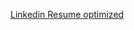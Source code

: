 [Linkedin Resume optimized](https://app.careerflow.ai/resumebuilder/editor?id=KNfb1ctInlTpLeWhLtjW)
